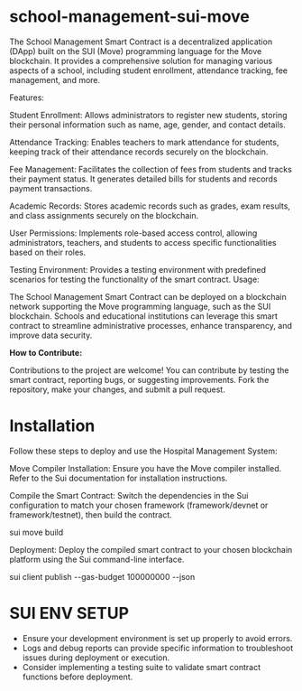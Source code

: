 # school-management-sui-move

The School Management Smart Contract is a decentralized application (DApp) built on the SUI (Move) programming language for the Move blockchain. It provides a comprehensive solution for managing various aspects of a school, including student enrollment, attendance tracking, fee management, and more.

Features:

Student Enrollment: Allows administrators to register new students, storing their personal information such as name, age, gender, and contact details.

Attendance Tracking: Enables teachers to mark attendance for students, keeping track of their attendance records securely on the blockchain.

Fee Management: Facilitates the collection of fees from students and tracks their payment status. It generates detailed bills for students and records payment transactions.

Academic Records: Stores academic records such as grades, exam results, and class assignments securely on the blockchain.

User Permissions: Implements role-based access control, allowing administrators, teachers, and students to access specific functionalities based on their roles.

Testing Environment: Provides a testing environment with predefined scenarios for testing the functionality of the smart contract.
Usage:


The School Management Smart Contract can be deployed on a blockchain network supporting the Move programming language, such as the SUI blockchain. Schools and educational institutions can leverage this smart contract to streamline administrative processes, enhance transparency, and improve data security.

**How to Contribute:**

Contributions to the project are welcome! You can contribute by testing the smart contract, reporting bugs, or suggesting improvements. Fork the repository, make your changes, and submit a pull request.

 # Installation
Follow these steps to deploy and use the Hospital Management System:

Move Compiler Installation: Ensure you have the Move compiler installed. Refer to the Sui documentation for installation instructions.

Compile the Smart Contract: Switch the dependencies in the Sui configuration to match your chosen framework (framework/devnet or framework/testnet), then build the contract.

sui move build

Deployment: Deploy the compiled smart contract to your chosen blockchain platform using the Sui command-line interface.

sui client publish --gas-budget 100000000 --json

# SUI ENV SETUP
- Ensure your development environment is set up properly to avoid errors.
- Logs and debug reports can provide specific information to troubleshoot issues during deployment or execution.
- Consider implementing a testing suite to validate smart contract functions before deployment.
